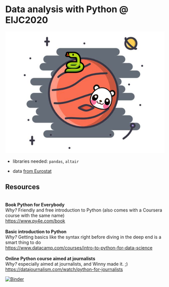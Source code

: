 # Data analysis with Python @ EIJC2020

![Image-intro](intro-image.png)

- libraries needed: `pandas`, `altair`

- data [from Eurostat](https://appsso.eurostat.ec.europa.eu/nui/show.do?query=BOOKMARK_DS-1180622_QID_-B1BCB1E_UID_-3F171EB0&layout=PERIOD,L,X,0;REPORTER,L,Y,0;PARTNER,C,Z,0;PRODUCT,L,Z,1;FLOW,L,Z,2;INDICATORS,C,Z,3;&zSelection=DS-1180622PARTNER,EU27_2020_EXTRA;DS-1180622FLOW,1;DS-1180622PRODUCT,A;DS-1180622INDICATORS,VALUE_IN_EUROS;&rankName1=PARTNER_1_2_-1_2&rankName2=INDICATORS_1_2_-1_2&rankName3=FLOW_1_2_-1_2&rankName4=PRODUCT_1_2_-1_2&rankName5=PERIOD_1_0_0_0&rankName6=REPORTER_1_2_0_1&sortC=ASC_-1_FIRST&rStp=&cStp=&rDCh=&cDCh=&rDM=true&cDM=true&footnes=false&empty=false&wai=false&time_mode=NONE&time_most_recent=false&lang=EN&cfo=%23%23%23,%23%23%23.%23%23%23)

## Resources
<br>**Book Python for Everybody**
<br>*Why?* Friendly and free introduction to Python (also comes with a Coursera course with the same name)
<br>https://www.py4e.com/book
<br>
<br>**Basic introduction to Python**
<br>*Why?* Getting basics like the syntax right before diving in the deep end is a smart thing to do
<br>https://www.datacamp.com/courses/intro-to-python-for-data-science
<br>
<br>**Online Python course aimed at journalists**
<br>*Why?* especially aimed at journalists, and Winny made it. ;) 
<br>https://datajournalism.com/watch/python-for-journalists


[![Binder](https://mybinder.org/badge_logo.svg)](https://mybinder.org/v2/gh/zufanka/DataAnalysisPython_DataHarvest2020/master)
